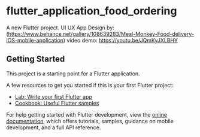 # flutter_application_food_ordering

A new Flutter project.
UI UX App Design by: (https://www.behance.net/gallery/108639283/Meal-Monkey-Food-delivery-iOS-mobile-application)
video demo: https://youtu.be/JQmKyJXLBHY
## Getting Started

This project is a starting point for a Flutter application.

A few resources to get you started if this is your first Flutter project:

- [Lab: Write your first Flutter app](https://docs.flutter.dev/get-started/codelab)
- [Cookbook: Useful Flutter samples](https://docs.flutter.dev/cookbook)

For help getting started with Flutter development, view the
[online documentation](https://docs.flutter.dev/), which offers tutorials,
samples, guidance on mobile development, and a full API reference.
